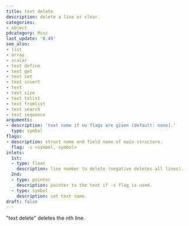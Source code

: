 ```yaml
---
title: text delete
description: delete a line or clear.
categories:
- object
pdcategory: Misc
last_update: '0.49'
see_also:
- list
- array
- scalar
- text define
- text get
- text set
- text insert
- text
- text size
- text tolist
- text fromlist
- text search
- text sequence
arguments:
- description: 'text name if no flags are given (default: none).'
  type: symbol
flags:
- description: struct name and field name of main structure.
  flag: -s <symbol, symbol>
inlets:
  1st:
  - type: float
    description: line number to delete (negative deletes all lines).
  2nd:
  - type: pointer
    description: pointer to the text if -s flag is used.
  - type: symbol
    description: set text name.
draft: false
---
```

"text delete" deletes the nth line.
